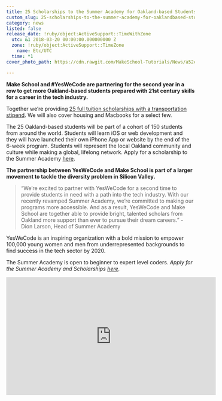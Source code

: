 ```yaml
---
title: 25 Scholarships to the Summer Academy for Oakland-based Students
custom_slug: 25-scholarships-to-the-summer-academy-for-oaklandbased-students
category: news
listed: false
release_date: !ruby/object:ActiveSupport::TimeWithZone
  utc: &1 2018-03-20 00:00:00.000000000 Z
  zone: !ruby/object:ActiveSupport::TimeZone
    name: Etc/UTC
  time: *1
cover_photo_path: https://cdn.rawgit.com/MakeSchool-Tutorials/News/a52c1e5ac9683f828bb3990d01dc2bc38449423b//55aab329-5d09-4559-b9bb-755a91d22f4c/cover_photo.jpeg

---
```

**Make School and #YesWeCode are partnering for the second year in a row to get more Oakland-based students prepared with 21st century skills for a career in the tech industry.**

Together we’re providing [25 full tuition scholarships with a transportation stipend](https://www.makeschool.com/summer-academy/san-francisco/?code=Yeswecode2018). We will also cover housing and Macbooks for a select few.  

The 25 Oakland-based students will be part of a cohort of 150 students from around the world.  Students will learn iOS or web development and they will have launched their own iPhone App or website by the end of the 6-week program. Students will represent the local Oakland community and culture while making a global, lifelong network. Apply for a scholarship to the Summer Academy [here](https://www.makeschool.com/apply?code=Yeswecode2018).

**The partnership between YesWeCode and Make School is part of a larger movement to tackle the diversity problem in Silicon Valley.**

> “We’re excited to partner with YesWeCode for a second time to provide students in need with a path into the tech industry. With our recently revamped Summer Academy, we’re committed to making our programs more accessible. And as a result, YesWeCode and Make School are together able to provide bright, talented scholars from Oakland more support than ever to pursue their dream careers.” -   Dion Larson, Head of Summer Academy 


YesWeCode is an inspiring organization with a bold mission to empower 100,000 young women and men from underrepresented backgrounds to find success in the tech sector by 2020. 


The Summer Academy is open to beginner to expert level coders. *Apply for the Summer Academy and Scholarships [here](https://www.makeschool.com/apply?code=Yeswecode2018).*

<iframe width="560" height="315" src="https://www.youtube.com/embed/EiPr3pdnflU" frameborder="0" allow="autoplay; encrypted-media" allowfullscreen></iframe>